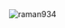 <!--### Hi there 👋-->

<!--
**raman934/raman934** is a ✨ _special_ ✨ repository because its `README.md` (this file) appears on your GitHub profile.

Here are some ideas to get you started:

- 🔭 I’m currently working on ...
- 🌱 I’m currently learning ...
- 👯 I’m looking to collaborate on ...
- 🤔 I’m looking for help with ...
- 💬 Ask me about ...
- 📫 How to reach me: ...
- 😄 Pronouns: ...
- ⚡ Fun fact: ...
-->
<p>&nbsp;<img align="center" src="https://github-readme-stats.vercel.app/api?username=raman934&show_icons=true" alt="raman934" /></p>

